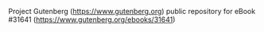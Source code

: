 Project Gutenberg (https://www.gutenberg.org) public repository for eBook #31641 (https://www.gutenberg.org/ebooks/31641)
